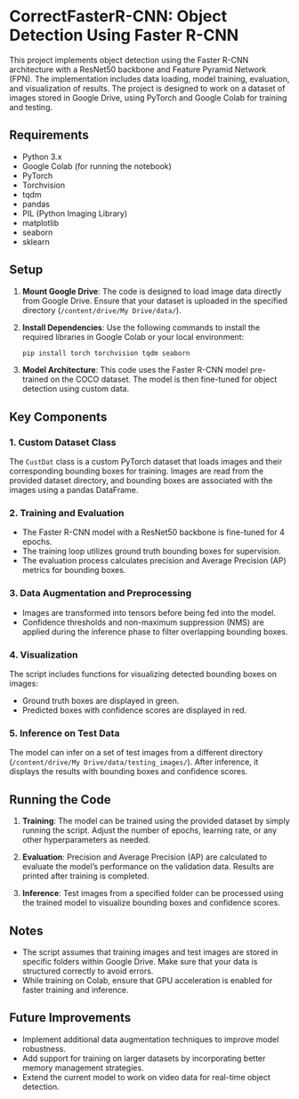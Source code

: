 # CorrectFasterR-CNN: Object Detection Using Faster R-CNN

This project implements object detection using the Faster R-CNN architecture with a ResNet50 backbone and Feature Pyramid Network (FPN). The implementation includes data loading, model training, evaluation, and visualization of results. The project is designed to work on a dataset of images stored in Google Drive, using PyTorch and Google Colab for training and testing.

## Requirements

- Python 3.x
- Google Colab (for running the notebook)
- PyTorch
- Torchvision
- tqdm
- pandas
- PIL (Python Imaging Library)
- matplotlib
- seaborn
- sklearn

## Setup

1. **Mount Google Drive**: The code is designed to load image data directly from Google Drive. Ensure that your dataset is uploaded in the specified directory (`/content/drive/My Drive/data/`).

2. **Install Dependencies**: Use the following commands to install the required libraries in Google Colab or your local environment:
   ```bash
   pip install torch torchvision tqdm seaborn
   ```

3. **Model Architecture**: This code uses the Faster R-CNN model pre-trained on the COCO dataset. The model is then fine-tuned for object detection using custom data.

## Key Components

### 1. **Custom Dataset Class**
   The `CustDat` class is a custom PyTorch dataset that loads images and their corresponding bounding boxes for training. Images are read from the provided dataset directory, and bounding boxes are associated with the images using a pandas DataFrame.

### 2. **Training and Evaluation**
   - The Faster R-CNN model with a ResNet50 backbone is fine-tuned for 4 epochs.
   - The training loop utilizes ground truth bounding boxes for supervision.
   - The evaluation process calculates precision and Average Precision (AP) metrics for bounding boxes.

### 3. **Data Augmentation and Preprocessing**
   - Images are transformed into tensors before being fed into the model.
   - Confidence thresholds and non-maximum suppression (NMS) are applied during the inference phase to filter overlapping bounding boxes.

### 4. **Visualization**
   The script includes functions for visualizing detected bounding boxes on images:
   - Ground truth boxes are displayed in green.
   - Predicted boxes with confidence scores are displayed in red.

### 5. **Inference on Test Data**
   The model can infer on a set of test images from a different directory (`/content/drive/My Drive/data/testing_images/`). After inference, it displays the results with bounding boxes and confidence scores.

## Running the Code

1. **Training**: The model can be trained using the provided dataset by simply running the script. Adjust the number of epochs, learning rate, or any other hyperparameters as needed.
   
2. **Evaluation**: Precision and Average Precision (AP) are calculated to evaluate the model’s performance on the validation data. Results are printed after training is completed.

3. **Inference**: Test images from a specified folder can be processed using the trained model to visualize bounding boxes and confidence scores.

## Notes

- The script assumes that training images and test images are stored in specific folders within Google Drive. Make sure that your data is structured correctly to avoid errors.
- While training on Colab, ensure that GPU acceleration is enabled for faster training and inference.

## Future Improvements

- Implement additional data augmentation techniques to improve model robustness.
- Add support for training on larger datasets by incorporating better memory management strategies.
- Extend the current model to work on video data for real-time object detection.
